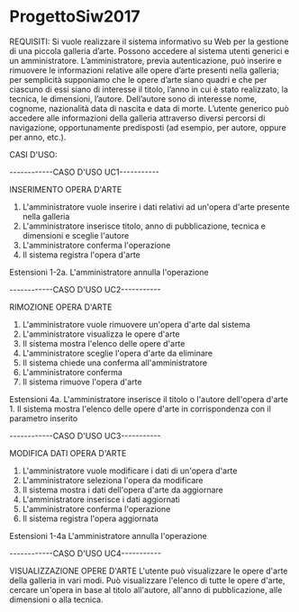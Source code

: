 # ProgettoSiw2017

REQUISITI:
Si vuole realizzare il sistema informativo su Web per la gestione di una piccola galleria d’arte.
Possono accedere al sistema utenti generici e un amministratore.
L’amministratore, previa autenticazione, può inserire e rimuovere le informazioni relative alle
opere d’arte presenti nella galleria; per semplicità supponiamo che le opere d’arte siano quadri
e che per ciascuno di essi siano di interesse il titolo, l’anno in cui è stato realizzato, la tecnica,
le dimensioni, l’autore. Dell’autore sono di interesse nome, cognome, nazionalità data di
nascita e data di morte.
L’utente generico può accedere alle informazioni della galleria attraverso diversi percorsi di
navigazione, opportunamente predisposti (ad esempio, per autore, oppure per anno, etc.).

CASI D'USO:

------------CASO D'USO UC1-----------

INSERIMENTO OPERA D'ARTE
  1.  L'amministratore vuole inserire i dati relativi ad un'opera d'arte presente nella galleria
  2.  L'amministratore inserisce titolo, anno di pubblicazione, tecnica e dimensioni e sceglie l'autore
  3.  L'amministratore conferma l'operazione
  4.  Il sistema registra l'opera d'arte

Estensioni
  1-2a. L'amministratore annulla l'operazione

------------CASO D'USO UC2-----------

RIMOZIONE OPERA D'ARTE
  1.  L'amministratore vuole rimuovere un'opera d'arte dal sistema
  2.  L'amministratore visualizza le opere d'arte
  3.  Il sistema mostra l'elenco delle opere d'arte
  4.  L'amministratore sceglie l'opera d'arte da eliminare
  5.  Il sistema chiede una conferma all'amministratore
  6.  L'amministratore conferma
  7.  Il sistema rimuove l'opera d'arte

Estensioni
  4a. L'amministratore inserisce il titolo o l'autore dell'opera d'arte
    1.  Il sistema mostra l'elenco delle opere d'arte in corrispondenza con il parametro inserito

------------CASO D'USO UC3-----------

MODIFICA DATI OPERA D'ARTE
  1.  L'amministratore vuole modificare i dati di un'opera d'arte
  2.  L'amministratore seleziona l'opera da modificare
  3.  Il sistema mostra i dati dell'opera d'arte da aggiornare
  4.  L'amministratore inserisce i dati aggiornati
  5.  L'amministratore conferma l'operazione
  6.  Il sistema registra l'opera aggiornata

Estensioni
  1-4a  L'amministratore annulla l'operazione

------------CASO D'USO UC4-----------

VISUALIZZAZIONE OPERE D'ARTE
L'utente può visualizzare le opere d'arte della galleria in vari modi.
Può visualizzare l'elenco di tutte le opere d'arte, cercare un'opera in base al titolo
all'autore, all'anno di pubblicazione, alle dimensioni o alla tecnica.



